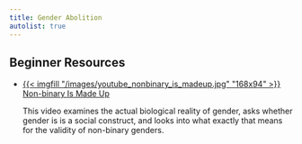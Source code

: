 ```yaml
---
title: Gender Abolition
autolist: true
---
```


## Beginner Resources


<ul class="curated-video-list">
  <li>
    <a class="logo" href="https://www.youtube.com/watch?v=N35D1jko6wA">
        {{< imgfill "/images/youtube_nonbinary_is_madeup.jpg" "168x94" >}}
    </a>
    <a class="channel-name" href="https://www.youtube.com/watch?v=N35D1jko6wA">Non-binary Is Made Up</a>
    <p>This video examines the actual biological reality of gender, asks whether gender is is a social construct, and looks into what exactly that means for the validity of non-binary genders.</p>
  </li>
</ul>



